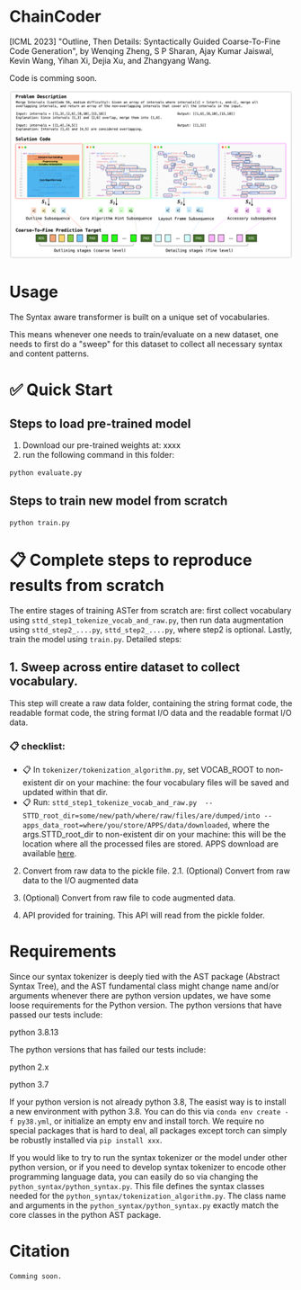 # ChainCoder
[ICML 2023] "Outline, Then Details: Syntactically Guided Coarse-To-Fine Code Generation", by Wenqing Zheng, S P Sharan, Ajay Kumar Jaiswal, Kevin Wang, Yihan Xi, Dejia Xu, and Zhangyang Wang.

Code is comming soon.

![method](assets/teaser.png)


# Usage


The Syntax aware transformer is built on a unique set of vocabularies. 

This means whenever one needs to train/evaluate on a new dataset, one needs to first do a "sweep" for this dataset to collect all necessary syntax and content patterns. 

<!-- We have provided the vocabulary generated while sweeping across the APPS and code contest datasets. The code in these two datasets read from and output to the standard input/output, which has the format of

```
x = input()
# ...
y = some_functionality(x)
# ...
print(y)
```

If you have a new dataset that take the form of 
```def func(x):
    # ...
    return y
```
or other forms of the coding style significantly different, then you will need to run the vocabulary collection stage again. Otherwise, feel safe to use the vocabulary from STTD (APPS + code contest). -->



# ✅ Quick Start

## Steps to load pre-trained model
1. Download our pre-trained weights at: xxxx
2. run the following command in this folder:

`python evaluate.py`

## Steps to train new model from scratch

`python train.py`



# 📋 Complete steps to reproduce results from scratch

The entire stages of training ASTer from scratch are: first collect vocabulary using `sttd_step1_tokenize_vocab_and_raw.py`, then run data augmentation using `sttd_step2_....py`, `sttd_step2_....py`, where step2 is optional. Lastly, train the model using `train.py`. Detailed steps:


## 1. Sweep across entire dataset to collect vocabulary.
This step will create a raw data folder, containing the string format code, the readable format code, the string format I/O data and the readable format I/O data.
### 📋 checklist:
- 📋 In `tokenizer/tokenization_algorithm.py`, set VOCAB_ROOT to non-existent dir on your machine: the four vocabulary files will be saved and updated within that dir.
- 📋 Run: `sttd_step1_tokenize_vocab_and_raw.py  --STTD_root_dir=some/new/path/where/raw/files/are/dumped/into --apps_data_root=where/you/store/APPS/data/downloaded`, where the args.STTD_root_dir to non-existent dir on your machine: this will be the location where all the processed files are stored. APPS download are available [here](https://github.com/hendrycks/apps).


2. Convert from raw data to the pickle file.
2.1. (Optional) Convert from raw data to the I/O augmented data


3. (Optional) Convert from raw file to code augmented data.

4. API provided for training. This API will read from the pickle folder.

# Requirements
Since our syntax tokenizer is deeply tied with the AST package (Abstract Syntax Tree), and the AST fundamental class might change name and/or arguments whenever there are python version updates, we have some loose requirements for the Python version. The python versions that have passed our tests include:

python 3.8.13

The python versions that has failed our tests include:

python 2.x

python 3.7

If your python version is not already python 3.8, The easist way is to install a new environment with python 3.8. You can do this via `conda env create -f py38.yml`, or initialize an empty env and install torch. We require no special packages that is hard to deal, all packages except torch can simply be robustly installed via `pip install xxx`.

If you would like to try to run the syntax tokenizer or the model under other python version, or if you need to develop syntax tokenizer to encode other programming language data, you can easily do so via changing the `python_syntax/python_syntax.py`. This file defines the syntax classes needed for the `python_syntax/tokenization_algorithm.py`. The class name and arguments in the `python_syntax/python_syntax.py` exactly match the core classes in the python AST package.



# Citation

```
Comming soon.
```

